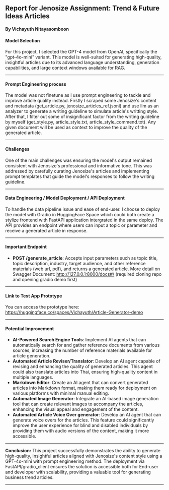 ## Report for Jenosize Assignment: Trend & Future Ideas Articles
#### By Vichayuth Nitayasomboon

#### Model Selection
For this project, I selected the GPT-4 model from OpenAI, specifically the "gpt-4o-mini" variant. This model is well-suited for generating high-quality, insightful articles due to its advanced language understanding, generation capabilities, and large context windows available for RAG.

---

#### Prompt Engineering process
The model was not finetune as I use prompt engineering to tackle and improve article quality instead. Firstly I scraped some Jenosize's content and metadata (get_article.py, jenosize_articles_ref.jsonl) and use llm as an analyzer to generate a writing guideline to simulate article's writting style. After that, I filter out some of insignificant factor from the writing guideline by myself (get_style.py, article_style.txt, article_style_commend.txt). Any given document will be used as context to improve the quality of the generated article.

---

#### Challenges
One of the main challenges was ensuring the model's output remained consistent with Jenosize's professional and informative tone. This was addressed by carefully curating Jenosize's articles and implementing prompt templates that guide the model's responses to follow the writing guideline.

---

#### Data Engineering / Model Deployment / API Deployment
To handle the data pipeline issue and ease of end-user. I choose to deploy the model with Gradio in HuggingFace Space which could both create a stylize frontend with FastAPI application intergrated in the same deploy. The API provides an endpoint where users can input a topic or parameter and receive a generated article in response.

---

#### Important Endpoint
- **POST /generate_article**: Accepts input parameters such as topic title, topic description, industry, target audience, and other reference materials (web url, pdf), and returns a generated article. More detail on Swagger Document: http://127.0.0.1:8000/docs#/ (required cloning repo and opening gradio demo first)

---

#### Link to Test App Prototype
You can access the prototype here: https://huggingface.co/spaces/Vichayuth/Article-Generator-demo

---

#### Potential Improvement
- **AI-Powered Search Engine Tools**: Implement AI agents that can automatically search for and gather reference documents from various sources, increasing the number of reference materials available for article generation.
- **Automated Article Reviser/Translator**: Develop an AI agent capable of revising and enhancing the quality of generated articles. This agent could also translate articles into Thai, ensuring high-quality content in multiple languages.
- **Markdown Editor**: Create an AI agent that can convert generated articles into Markdown format, making them ready for deployment on various platforms with minimal manual editing.
- **Automated Image Generator**: Integrate an AI-based image generation tool that can create relevant images to accompany the articles, enhancing the visual appeal and engagement of the content.
- **Automated Article Voice Over generator**: Develop an AI agent that can generate voice overs for the articles. This feature could significantly improve the user experience for blind and disabled individuals by providing them with audio versions of the content, making it more accessible.

---

**Conclusion:**
This project successfully demonstrates the ability to generate high-quality, insightful articles aligned with Jenosize's content style using a GPT-4o-mini with prompt engineering method. The deployment via FastAPI/gradio_client ensures the solution is accessible both for End-user and developer with scalability, providing a valuable tool for generating business trend articles.

---